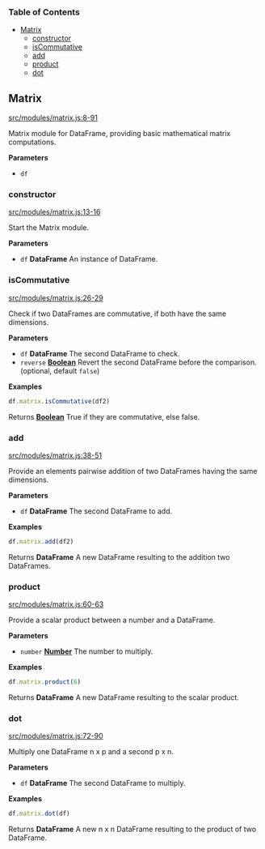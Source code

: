 <!-- Generated by documentation.js. Update this documentation by updating the source code. -->

### Table of Contents

-   [Matrix](#matrix)
    -   [constructor](#constructor)
    -   [isCommutative](#iscommutative)
    -   [add](#add)
    -   [product](#product)
    -   [dot](#dot)

## Matrix

[src/modules/matrix.js:8-91](https://github.com/Gmousse/dataframe-js/blob/4ec5828bae0ef66a2cd32b41617b3b3a1e5d2347/src/modules/matrix.js#L8-L91 "Source code on GitHub")

Matrix module for DataFrame, providing basic mathematical matrix computations.

**Parameters**

-   `df`  

### constructor

[src/modules/matrix.js:13-16](https://github.com/Gmousse/dataframe-js/blob/4ec5828bae0ef66a2cd32b41617b3b3a1e5d2347/src/modules/matrix.js#L13-L16 "Source code on GitHub")

Start the Matrix module.

**Parameters**

-   `df` **DataFrame** An instance of DataFrame.

### isCommutative

[src/modules/matrix.js:26-29](https://github.com/Gmousse/dataframe-js/blob/4ec5828bae0ef66a2cd32b41617b3b3a1e5d2347/src/modules/matrix.js#L26-L29 "Source code on GitHub")

Check if two DataFrames are commutative, if both have the same dimensions.

**Parameters**

-   `df` **DataFrame** The second DataFrame to check.
-   `reverse` **[Boolean](https://developer.mozilla.org/docs/Web/JavaScript/Reference/Global_Objects/Boolean)** Revert the second DataFrame before the comparison. (optional, default `false`)

**Examples**

```javascript
df.matrix.isCommutative(df2)
```

Returns **[Boolean](https://developer.mozilla.org/docs/Web/JavaScript/Reference/Global_Objects/Boolean)** True if they are commutative, else false.

### add

[src/modules/matrix.js:38-51](https://github.com/Gmousse/dataframe-js/blob/4ec5828bae0ef66a2cd32b41617b3b3a1e5d2347/src/modules/matrix.js#L38-L51 "Source code on GitHub")

Provide an elements pairwise addition of two DataFrames having the same dimensions.

**Parameters**

-   `df` **DataFrame** The second DataFrame to add.

**Examples**

```javascript
df.matrix.add(df2)
```

Returns **DataFrame** A new DataFrame resulting to the addition two DataFrames.

### product

[src/modules/matrix.js:60-63](https://github.com/Gmousse/dataframe-js/blob/4ec5828bae0ef66a2cd32b41617b3b3a1e5d2347/src/modules/matrix.js#L60-L63 "Source code on GitHub")

Provide a scalar product between a number and a DataFrame.

**Parameters**

-   `number` **[Number](https://developer.mozilla.org/docs/Web/JavaScript/Reference/Global_Objects/Number)** The number to multiply.

**Examples**

```javascript
df.matrix.product(6)
```

Returns **DataFrame** A new DataFrame resulting to the scalar product.

### dot

[src/modules/matrix.js:72-90](https://github.com/Gmousse/dataframe-js/blob/4ec5828bae0ef66a2cd32b41617b3b3a1e5d2347/src/modules/matrix.js#L72-L90 "Source code on GitHub")

Multiply one DataFrame n x p and a second p x n.

**Parameters**

-   `df` **DataFrame** The second DataFrame to multiply.

**Examples**

```javascript
df.matrix.dot(df)
```

Returns **DataFrame** A new n x n DataFrame resulting to the product of two DataFrame.
